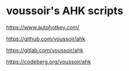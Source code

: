 voussoir's AHK scripts
======================

https://www.autohotkey.com/

https://github.com/voussoir/ahk

https://gitlab.com/voussoir/ahk

https://codeberg.org/voussoir/ahk
